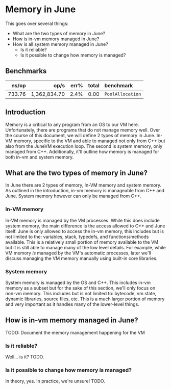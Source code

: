 # Memory in June

This goes over several things:

- What are the two types of memory in June?
- How is in-vm memory managed in June?
- How is all system memory managed in June?
  - Is it reliable?
  - Is it possible to change how memory is managed?

## Benchmarks

|               ns/op |                op/s |    err% |     total | benchmark
|--------------------:|--------------------:|--------:|----------:|:----------
|              733.76 |        1,362,834.70 |    2.4% |      0.00 | `PoolAllocation`

## Introduction

Memory is a critical to any program from an OS to our VM here. Unfortunately, there are programs that do not manage memory well. Over the course of this document, we will define 2 types of memory in June. In-VM memory, specific to the VM and able to managed not only from C++ but also from the JuneVM execution loop. The second is system memory, only managed from C++. Additionally, it'll outline how memory is managed for both in-vm and system memory.

## What are the two types of memory in June?

In June there are 2 types of memory, In-VM memory and system memory. As outlined in the introduction, in-vm memory is manageable from C++ and June. System memory however can only be managed from C++.

### In-VM memory

In-VM memory is managed by the VM processes. While this does include system memory, the main difference is the access allowed to C++ and June itself. June is only allowed to access the in-vm memory, this includes but is not limited to the: variables, stack, typedefs, and functions/methods available. This is a relatively small portion of memory available to the VM but it is still able to manage many of the low level details. For example, while VM memory *is* managed by the VM's automatic processes, later we'll discuss managing the VM memory manually using built-in core libraries.

### System memory

System memory is managed by the OS and C++. This includes in-vm memory as a subset but for the sake of this section, we'll only focus on non-vm memory. This includes but is not limited to: bytecode, vm state, dynamic libraries, source files, etc. This is a much larger portion of memory and very important as it handles many of the lower-level things.

## How is in-vm memory managed in June?

TODO: Document the memory management happening for the VM

### Is it reliable?

Well... is it? TODO.

### Is it possible to change how memory is managed?

In theory, yes. In practice, we're unsure! TODO.

